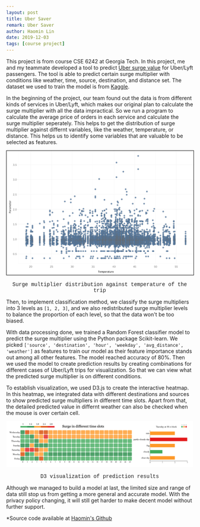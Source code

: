 ```yaml
---
layout: post
title: Uber Saver
remark: Uber Saver
author: Haomin Lin
date: 2019-12-03
tags: [course project]
---
```


This project is from course CSE 6242 at Georgia Tech. In this project, me and my teammate developed a tool to predict [Uber surge value](https://www.uber.com/us/en/drive/driver-app/how-surge-works/) for Uber/Lyft passengers. The tool is able to predict certain surge multiplier with conditions like weather, time, source, destination, and distance set. The dataset we used to train the model is from [Kaggle](https://www.kaggle.com/brllrb/uber-and-lyft-dataset-boston-ma).

In the beginning of the project, our team found out the data is from different kinds of services in Uber/Lyft, which makes our original plan to calculate the surge multiplier with all the data impractical. So we run a program to calculate the average price of orders in each service and calculate the surge multiplier seperately. This helps to get the distribution of surge multiplier against differnt variables, like the weather, temperature, or distance. This helps us to identify some variables that are valuable to be selected as features.

<p align="center">
  <img title="D3 visualization of prediction results" src="/img/uber/temperature.png"
  alt="D3 visualization" style="border:1px solid black" width="700">
</p>

<p style="text-align:center;font-family:'Courier New';font-size:14px">Surge multiplier distribution against temperature of the trip</p>

Then, to implement classification method, we classify the surge multipliers into 3 levels as `[1, 2, 3]`, and we also redistributed surge multiplier levels to balance the proportion of each level, so that the data won't be too biased.

With data processing done, we trained a Random Forest classifier model to predict the surge multiplier using the Python package Scikit-learn. We picked `['source', 'destination', 'hour', 'weekday', 'avg_distance', 'weather']` as features to train our model as their feature importance stands out among all other features. The model reached accuracy of 80%. Then we used the model to create prediction results by creating combinations for different cases of Uber/Lyft trips for visualization. So that we can view what the predicted surge multiplier is on different conditions.

To establish visualization, we used D3.js to create the interactive heatmap. In this heatmap, we integrated data with different destinations and sources to show predicted surge multipliers in different time slots. Apart from that, the detailed predicted value in differnt weather can also be checked when the mouse is over certain cell.

<p align="center">
  <img title="D3 visualization of prediction results" src="/img/uber/visual.png"
  alt="D3 visualization" width="700">
</p>

<p style="text-align:center;font-family:'Courier New';font-size:14px">D3 visualization of prediction results</p>

Although we managed to build a model at last, the limited size and range of data still stop us from getting a more general and accurate model. With the privacy policy changing, it will still get harder to make decent model without further support.

*Source code available at [Haomin's Github](https://github.com/HumasLin/CSE6242-Project)